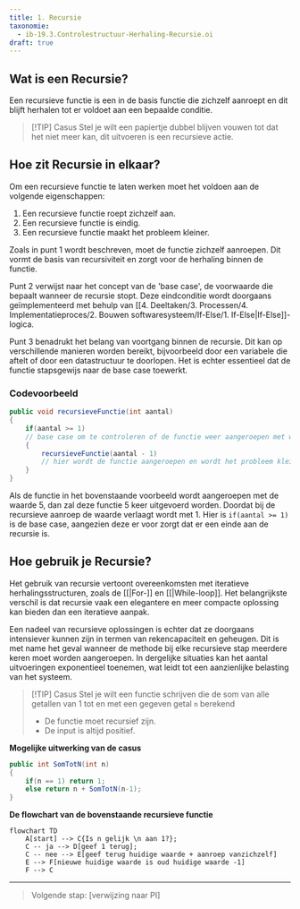 ```yaml
---
title: 1. Recursie
taxonomie:
  - ib-19.3.Controlestructuur-Herhaling-Recursie.oi
draft: true
---
```


## Wat is een Recursie?
Een recursieve functie is een in de basis functie die zichzelf aanroept en dit blijft herhalen tot er voldoet aan een bepaalde conditie.

> [!TIP] Casus
> Stel je wilt een papiertje dubbel blijven vouwen tot dat het niet meer kan, dit uitvoeren is een recursieve actie.

## Hoe zit Recursie in elkaar?
Om een recursieve functie te laten werken moet het voldoen aan de volgende eigenschappen:
1. Een recursieve functie roept zichzelf aan.
2. Een recursieve functie is eindig.
3. Een recursieve functie maakt het probleem kleiner.

Zoals in punt 1 wordt beschreven, moet de functie zichzelf aanroepen. Dit vormt de basis van recursiviteit en zorgt voor de herhaling binnen de functie.

Punt 2 verwijst naar het concept van de 'base case', de voorwaarde die bepaalt wanneer de recursie stopt. Deze eindconditie wordt doorgaans geïmplementeerd met behulp van [[4. Deeltaken/3. Processen/4. Implementatieproces/2. Bouwen softwaresysteem/If-Else/1. If-Else|If-Else]]-logica.

Punt 3 benadrukt het belang van voortgang binnen de recursie. Dit kan op verschillende manieren worden bereikt, bijvoorbeeld door een variabele die aftelt of door een datastructuur te doorlopen. Het is echter essentieel dat de functie stapsgewijs naar de base case toewerkt.
### Codevoorbeeld
```C#
public void recursieveFunctie(int aantal)
{
	if(aantal >= 1)
	// base case om te controleren of de functie weer aangeroepen met worden
	{
		recursieveFunctie(aantal - 1)
		// hier wordt de functie aangeroepen en wordt het probleem kleiner gemaakt
	}
}
```

Als de functie in het bovenstaande voorbeeld wordt aangeroepen met de waarde 5, dan zal deze functie 5 keer uitgevoerd worden. Doordat bij de recursieve aanroep de waarde verlaagt wordt met 1. Hier is `if(aantal >= 1)` is de base case, aangezien deze er voor zorgt dat er een einde aan de recursie is.

## Hoe gebruik je Recursie?
Het gebruik van recursie vertoont overeenkomsten met iteratieve herhalingsstructuren, zoals de [[|For-]] en [[|While-loop]]. Het belangrijkste verschil is dat recursie vaak een elegantere en meer compacte oplossing kan bieden dan een iteratieve aanpak.

Een nadeel van recursieve oplossingen is echter dat ze doorgaans intensiever kunnen zijn in termen van rekencapaciteit en geheugen. Dit is met name het geval wanneer de methode bij elke recursieve stap meerdere keren moet worden aangeroepen. In dergelijke situaties kan het aantal uitvoeringen exponentieel toenemen, wat leidt tot een aanzienlijke belasting van het systeem.

> [!TIP] Casus
>Stel je wilt een functie schrijven die de som van alle getallen van 1 tot en met een gegeven getal `n` berekend
>* De functie moet recursief zijn.
>* De input is altijd positief.

**Mogelijke uitwerking van de casus**
```C#
public int SomTotN(int n)
{
	if(n == 1) return 1;
	else return n + SomTotN(n-1);
}
```

**De flowchart van de bovenstaande recursieve functie**
```mermaid
flowchart TD
	A[start] --> C{Is n gelijk \n aan 1?};
	C -- ja --> D[geef 1 terug];
	C -- nee --> E[geef terug huidige waarde + aanroep vanzichzelf]
	E --> F[nieuwe huidige waarde is oud huidige waarde -1]
	F --> C
```

---

> Volgende stap: [verwijzing naar PI]
